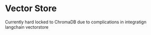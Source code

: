 # Vector Store
Currently hard locked to ChromaDB due to complications in integratign langchain vectorstore